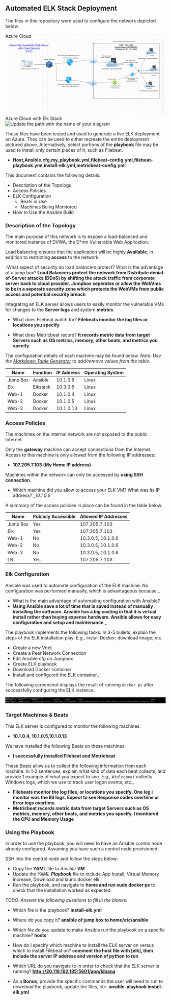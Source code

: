## Automated ELK Stack Deployment

The files in this repository were used to configure the network depicted below.

Azure Cloud
![Update the path with the name of your diagram](Images/Azure_CloudSecurity.PNG)
Azure Cloud with Elk Stack
![Update the path with the name of your diagram](Images/Azure_CloudSecurity_ELK)

These files have been tested and used to generate a live ELK deployment on Azure. They can be used to either recreate the entire deployment pictured above. Alternatively, select portions of the __playbook__ file may be used to install only certain pieces of it, such as Filebeat.

  - __Host,Ansible.cfg,my_playbook.yml,filebeat-config.yml,filebeat-playbook.yml,install-elk.yml,metricbeat-config.yml__

This document contains the following details:
- Description of the Topologu
- Access Policies
- ELK Configuration
  - Beats in Use
  - Machines Being Monitored
- How to Use the Ansible Build


### Description of the Topology

The main purpose of this network is to expose a load-balanced and monitored instance of DVWA, the D*mn Vulnerable Web Application.

Load balancing ensures that the application will be highly __Available__, in addition to restricting __access__ to the network.

-What aspect of security do load balancers protect? What is the advantage of a jump box?
__Load Balancers protect the network from Distribute denial-of-Server attacks (DDoS) by shifting the attack traffic from corporate server back to cloud provider. Jumpbox seperates or allow the WebVms to be in a seperate security zone which protects the WebVMs from public access and potential security breach__

Integrating an ELK server allows users to easily monitor the vulnerable VMs for changes to the __Server logs__ and system __metrics__.
- What does Filebeat watch for?   __Filebeats monitor the log files or locations you specify__

- What does Metricbeat record? __It records metric data from target Servers such as OS metrics, memory, other beats, and metrics you specify__


The configuration details of each machine may be found below.
_Note: Use the [Markdown Table Generator](http://www.tablesgenerator.com/markdown_tables) to add/remove values from the table_.

| Name     | Function | IP Address | Operating System |
|----------|----------|------------|------------------|
| Jump Box | Ansible  | 10.1.0.6   | Linux            |
| Elk      | Elkstack | 10.3.0.5   | Linux            |
| Web-1    |  Docker  | 10.1.0.4   | Linux            |
| Web-2    |  Docker  | 10.1.0.5   | Linux            |
| Web-3    |  Docker  | 10.1.0.13  | Linux            |

### Access Policies

The machines on the internal network are not exposed to the public Internet. 

Only the __gateway__ machine can accept connections from the Internet. Access to this machine is only allowed from the following IP addresses:
- __107.205.7.103 (My Home IP address)__

Machines within the network can only be accessed by __using SSH connection__.
- Which machine did you allow to access your ELK VM? What was its IP address?  __10.1.0.6_

A summary of the access policies in place can be found in the table below.

| Name     | Publicly Accessible | Allowed IP Addresses |
|----------|---------------------|----------------------|
| Jump Box | Yes                 | 107.205.7.103        |
|  Elk     | Yes                 | 107.205.7.103        |
|  Web-1   | No                  | 10.3.0.5, 10.1.0.6   |
|  Web-2   | No                  | 10.3.0.5, 10.1.0.6   |
|  Web-3   | No                  | 10.3.0.5, 10.1.0.6   |
|  LB      | Yes                 | 107.205.7.103        |


### Elk Configuration

Ansible was used to automate configuration of the ELK machine. No configuration was performed manually, which is advantageous because...
- What is the main advantage of automating configuration with Ansible? 
- __Using Ansible save a lot of time that is saved instead of manually installing the software. Ansible has a big costing in that it is virtual install rather than buying expense hardware. Ansible allows for easy configuration and setup and maintenance__
  _

The playbook implements the following tasks:
In 3-5 bullets, explain the steps of the ELK installation play. E.g., install Docker; download image; etc.
- Create a new Vnet
- Create a Peer Network Connection
- Edit Ansible cfg on Jumpbox
- Create ELK playbook
- Download Docker container 
- Install and configured the ELK container..

The following screenshot displays the result of running `docker ps` after successfully configuring the ELK instance.

![Update the path with the name of your screeshot of your docker](Images/Docker_ps_output.PNG)

### Target Machines & Beats
This ELK server is configured to monitor the following machines:
- __10.1.0.4, 10.1.0.5,10.1.0.13__  

We have installed the following Beats on these machines:
- __I successfully installed Filebeat and Metricbeat__

These Beats allow us to collect the following information from each machine:
In 1-2 sentences, explain what kind of data each beat collects, and provide 1 example of what you expect to see. E.g., `Winlogbeat` collects Windows logs, which we use to track user logon events, etc._
- __Filebeats monitor the log files, or locations you specify. One log i monitor was the IIS logs. Expect to see Response codes overtime or Error logs overtime__. 
- __Metricbeat records metric data from target Servers such as OS metrics, memory, other beats, and metrics you specify. I montiored the CPU and Memory Usage__


### Using the Playbook
In order to use the playbook, you will need to have an Ansible control node already configured. Assuming you have such a control node provisioned: 

SSH into the control node and follow the steps below:
- Copy the __YAML__ file to __Ansible_ __VM___.
- Update the __YAML_ __Playbook___ file to include App Install, Virtual Memory increase, Download and launc docker elk
- Run the playbook, and navigate to __home and run sudo docker ps__ to check that the installation worked as expected.

_TODO: Answer the following questions to fill in the blanks:_
- Which file is the playbook? __install-elk.yml__
- Where do you copy it?   __ansible of jump box to home/etc/ansible__
- Which file do you update to make Ansible run the playbook on a specific machine? __hosts__
- How do I specify which machine to install the ELK server on versus which to install Filebeat on? __comment the host file with [elk], then include the server IP address and version of python to run__


- Which URL do you navigate to in order to check that the ELK server is running? __http://20.119.192.185:5601/app/kibana__

- As a **Bonus**, provide the specific commands the user will need to run to download the playbook, update the files, etc. __ansible-playbook install-elk.yml__
